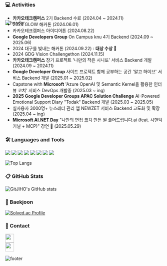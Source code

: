 ![header](https://capsule-render.vercel.app/api?type=waving&color=33333&height=180&section=header&text=👋%20안녕하세요!%20경북대학교%20CSE%2022학번%20이지호%20입니다%20&fontSize=29&animation=twinkling&fontColor=FFFFFF&fontAlignY=35)
<p align="center" style="margin-top: -100px;">
 
 ### 💻 Activities
* **카카오테크캠퍼스** 2기 Backend 수료 (2024.04 ~ 2024.11)
* 2024 GLOW 해커톤 (2024.06.01)
* 카카오테크캠퍼스 아이디어톤 (2024.08.22)
* **Google Developers Group** On Campus knu 4기 Backend (2024.09 ~ 2025.06)
* 2024 대구를 빛내는 해커톤 (2024.09.22) : **대상 수상** 🥇 
* 2024 GDG Vision Challengethon (2024.11.15)
* **카카오테크캠퍼스** 장기 프로젝트 '나만의 작은 시니또' 서비스 Backend 개발 (2024.09 ~ 2024.11)
* **Google Developer Group** 사이드 프로젝트 함께 공부하는 공간 '알고 하이브' 서비스 Backend 개발 (2025.01 ~ 2025.02)
* Capstone with **Microsoft** 'Azure OpenAI 및 Semantic Kernel을 활용한 인터뷰 코치' 서비스 DevOps 개발중 (2025.03 ~ ing)
* **2025 Google Developer Groups APAC Solution Challenge** AI-Powered Emotional Support Diary "Todak" Backend 개발 (2025.03 ~ 2025.05)
* 실사용자 3000명+ 뉴스레터 관리 앱 NEWZET 서비스 Backend 고도화 및 확장 (2025.04 ~ ing)
* [**Microsoft AI.NET Day**](https://event-us.kr/msftkrdevrel/event/103287) "나만의 면접 코치 만든 썰 풀어드립니다.ai (feat. 시맨틱 커널 + MCP)" 강연 🎤 (2025.05.29)

### 🛠 Languages and Tools

 <img src="https://img.shields.io/badge/Java-000000?style=plastic&logo=openjdk&logoColor=white" /> <img src="https://img.shields.io/badge/springboot-6DB33F?style=plastic&logo=Springboot&logoColor=white" /> <img src="https://img.shields.io/badge/mysql-4479A1?style=plastic&logo=MySQL&logoColor=white" /> <img src="https://img.shields.io/badge/C++-00599C?style=plastic&logo=cplusplus&logoColor=white"/>
<img src="https://img.shields.io/badge/Python-3776AB?style=plastic&logo=Python&logoColor=white" /> <img src="https://img.shields.io/badge/git-F05032?style=plastic&logo=git&logoColor=white"/> <img src="https://img.shields.io/badge/github-181717?style=plastic&logo=github&logoColor=white"/> <img src="https://img.shields.io/badge/Docker-1D63ED?style=plastic&logo=Docker&logoColor=white" /> <div>

![Top Langs](https://github-readme-stats.vercel.app/api/top-langs/?username=GitJIHO&layout=compact&theme=codeSTACKr&count_private=true)


### 📋 GitHub Stats
![GitJIHO's GitHub stats](https://github-readme-stats.vercel.app/api?username=GitJIHO&include_all_commits=true&show_icons=true&theme=codeSTACKr&count_private=true)
<br>

### 🚩 Baekjoon
[![Solved.ac Profile](http://mazassumnida.wtf/api/v2/generate_badge?boj=jiho9932)](https://solved.ac/jiho9932/)

### 🔗 Contact

<a href="https://velog.io/@easy_ho/posts" target="_blank">
  <img height="28" src="https://img.shields.io/badge/Velog-20C997?style=flat-square&logo=velog&logoColor=white" />
</a>

<br>

<a href="https://www.linkedin.com/in/easyho" target="_blank">
  <img height="28" src="https://img.shields.io/badge/LinkedIn-0077B5?style=flat-square&logo=linkedin&logoColor=white" />
</a>

![footer](https://capsule-render.vercel.app/api?type=waving&color=000000&height=100&section=footer)

